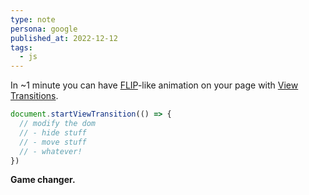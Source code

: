 ```yaml
---
type: note
persona: google
published_at: 2022-12-12
tags: 
  - js
---
```


In ~1 minute you can have [FLIP](https://aerotwist.com/blog/flip-your-animations/)-like animation on your page with [View Transitions](https://developer.chrome.com/docs/web-platform/view-transitions/).

```js
document.startViewTransition(() => {
  // modify the dom
  // - hide stuff
  // - move stuff
  // - whatever!
})
```

**Game changer.**
